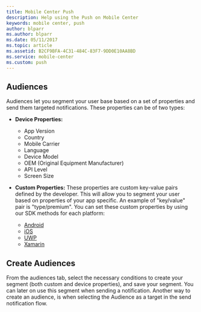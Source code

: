 ```yaml
---
title: Mobile Center Push
description: Help using the Push on Mobile Center
keywords: mobile center, push
author: blparr
ms.author: blparr
ms.date: 05/11/2017
ms.topic: article
ms.assetid: B2CF9BFA-4C31-484C-83F7-9DD0E10AA8BD
ms.service: mobile-center
ms.custom: push
---
```



## Audiences

Audiences let you segment your user base based on a set of properties and send them targeted notifications.
These properties can be of two types:

- **Device Properties:**
    - App Version
    - Country
    - Mobile Carrier
    - Language
    - Device Model
    - OEM (Original Equipment Manufacturer)
    - API Level
    - Screen Size

- **Custom Properties:**
These properties are custom key-value pairs defined by the developer. This will allow you to segment your user based on properties of your app specific. An example of "key/value" pair is "type/premium".
You can set these custom properties by using our SDK methods for each platform:

    - [Android](~/sdk/other-apis/android.md)
    - [iOS](~/sdk/other-apis/ios.md)
    - [UWP](~/sdk/other-apis/uwp.md)
    - [Xamarin](~/sdk/other-apis/xamarin.md)

## Create Audiences
From the audiences tab, select the necessary conditions to create your segment (both custom and device properties), and save your segment. You can later on use this segment when sending a notification.
Another way to create an audience, is when selecting the Audience as a target in the send notification flow.
